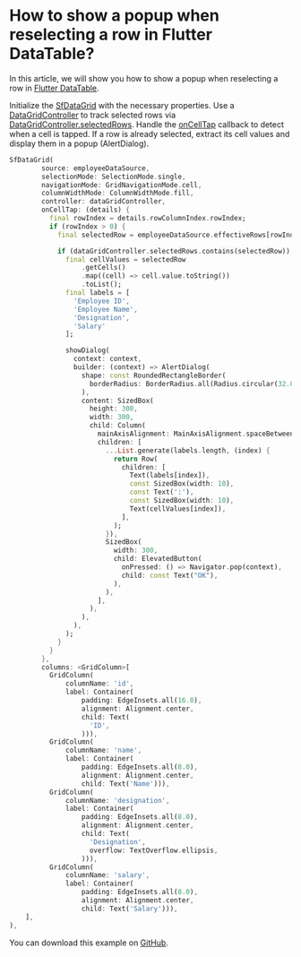 # How to show a popup when reselecting a row in Flutter DataTable? 

In this article, we will show you how to show a popup when reselecting a row in [Flutter DataTable](https://www.syncfusion.com/flutter-widgets/flutter-datagrid).

Initialize the [SfDataGrid](https://pub.dev/documentation/syncfusion_flutter_datagrid/latest/datagrid/SfDataGrid-class.html) with the necessary properties. Use a [DataGridController](https://pub.dev/documentation/syncfusion_flutter_datagrid/latest/datagrid/DataGridController-class.html) to track selected rows via [DataGridController.selectedRows](https://pub.dev/documentation/syncfusion_flutter_datagrid/latest/datagrid/DataGridController/selectedRows.html). Handle the [onCellTap](https://pub.dev/documentation/syncfusion_flutter_datagrid/latest/datagrid/SfDataGrid/onCellTap.html) callback to detect when a cell is tapped. If a row is already selected, extract its cell values and display them in a popup (AlertDialog).

```dart
SfDataGrid(
        source: employeeDataSource,
        selectionMode: SelectionMode.single,
        navigationMode: GridNavigationMode.cell,
        columnWidthMode: ColumnWidthMode.fill,
        controller: dataGridController,
        onCellTap: (details) {
          final rowIndex = details.rowColumnIndex.rowIndex;
          if (rowIndex > 0) {
            final selectedRow = employeeDataSource.effectiveRows[rowIndex - 1];

            if (dataGridController.selectedRows.contains(selectedRow)) {
              final cellValues = selectedRow
                  .getCells()
                  .map((cell) => cell.value.toString())
                  .toList();
              final labels = [
                'Employee ID',
                'Employee Name',
                'Designation',
                'Salary'
              ];

              showDialog(
                context: context,
                builder: (context) => AlertDialog(
                  shape: const RoundedRectangleBorder(
                    borderRadius: BorderRadius.all(Radius.circular(32.0)),
                  ),
                  content: SizedBox(
                    height: 300,
                    width: 300,
                    child: Column(
                      mainAxisAlignment: MainAxisAlignment.spaceBetween,
                      children: [
                        ...List.generate(labels.length, (index) {
                          return Row(
                            children: [
                              Text(labels[index]),
                              const SizedBox(width: 10),
                              const Text(':'),
                              const SizedBox(width: 10),
                              Text(cellValues[index]),
                            ],
                          );
                        }),
                        SizedBox(
                          width: 300,
                          child: ElevatedButton(
                            onPressed: () => Navigator.pop(context),
                            child: const Text("OK"),
                          ),
                        ),
                      ],
                    ),
                  ),
                ),
              );
            }
          }
        },
        columns: <GridColumn>[
          GridColumn(
              columnName: 'id',
              label: Container(
                  padding: EdgeInsets.all(16.0),
                  alignment: Alignment.center,
                  child: Text(
                    'ID',
                  ))),
          GridColumn(
              columnName: 'name',
              label: Container(
                  padding: EdgeInsets.all(8.0),
                  alignment: Alignment.center,
                  child: Text('Name'))),
          GridColumn(
              columnName: 'designation',
              label: Container(
                  padding: EdgeInsets.all(8.0),
                  alignment: Alignment.center,
                  child: Text(
                    'Designation',
                    overflow: TextOverflow.ellipsis,
                  ))),
          GridColumn(
              columnName: 'salary',
              label: Container(
                  padding: EdgeInsets.all(8.0),
                  alignment: Alignment.center,
                  child: Text('Salary'))),
    ],
),
```

You can download this example on [GitHub](https://github.com/SyncfusionExamples/How-to-show-a-popup-when-reselecting-a-row-in-Flutter-DataTable).